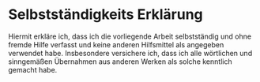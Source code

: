 Selbstständigkeits Erklärung
============================

Hiermit erkläre ich, dass ich die vorliegende Arbeit selbstständig und
ohne fremde Hilfe verfasst und keine anderen Hilfsmittel als angegeben
verwendet habe. Insbesondere versichere ich, dass ich alle wörtlichen
und sinngemäßen Übernahmen aus anderen Werken als solche kenntlich
gemacht habe.
